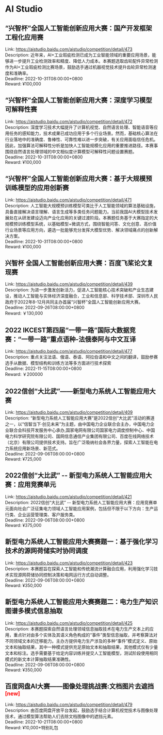 # AI Studio



## “兴智杯”全国人工智能创新应用大赛：国产开发框架工程化应用赛

Link: https://aistudio.baidu.com/aistudio/competition/detail/473  
Description: 近年来，AI+工业瑕疵检测已成为工业智能领域的重要应用场景，能够进一步提升工业检测效率和精度、降低人力成本。本赛题选取齿轮配件异常检测作为AI+工业瑕疵检测比赛场景，鼓励选手通过机器视觉技术提升齿轮异常检测速度和准确率。  
Deadline: 2022-10-31T08:00:00+0800  
Reward: ¥100,000  


## “兴智杯”全国人工智能创新应用大赛：深度学习模型可解释性赛

Link: https://aistudio.baidu.com/aistudio/competition/detail/472  
Description: 深度学习技术大幅提升了计算机视觉、自然语言处理、智能语音等应用任务的感知能力，技术成果已成功应用于多个行业场景。然而，基础核心算法在行业落地中的准确度、鲁棒性、可靠性难以进一步突破，有关应用面临信任危机。因此，加强算法可解释性分析是加快人工智能规模化应用的重要推进路径。本赛事围绕自然语言处理领域的中文相似度计算模型可解释性问题设置赛题。  
Deadline: 2022-10-31T08:00:00+0800  
Reward: ¥100,000  


## “兴智杯”全国人工智能创新应用大赛：基于大规模预训练模型的应用创新赛

Link: https://aistudio.baidu.com/aistudio/competition/detail/471  
Description: 人工智能大规模预训练模型可类比于人工智能领域的算法基础设施，具备直接解决语言理解、语言生成等多类任务问题能力。当前我国AI大模型技术发展处在从研发建设迈向产业化应用的关键过渡阶段。本赛题任务基于大赛指定的大规模预训练模型系统，以基础模型+微调方式，围绕智能问答、文化创意、高价值行业场景等应用方向，遴选一批能够充分发挥大模型优势、解决领域痛点的创新解决方案。  
Deadline: 2022-10-31T08:00:00+0800  
Reward: ¥100,000  


## 兴智杯 全国人工智能创新应用大赛：百度飞桨论文复现赛

Link: https://aistudio.baidu.com/aistudio/competition/detail/439  
Description: 为进一步激发创新活力，促进人工智能核心技术突破和产业生态建设，推动人工智能与实体经济深度融合，工业和信息部、科学技术部、深圳市人民政府于2022年8-12月共同主办首届“兴智杯”全国人工智能创新应用大赛。  
Deadline: 2022-09-26T08:00:00+0800  
Reward: ￥130,000  


## 2022 IKCEST第四届“一带一路”国际大数据竞赛：“一带一路”重点语种-法俄泰阿与中文互译

Link: https://aistudio.baidu.com/aistudio/competition/detail/477  
Description: 重点关注法语、俄语、泰语、阿拉伯语和中文之间的翻译，鼓励参赛选手从数据、模型结构和训练方法等多方面进行技术探索  
Deadline: 2022-11-15T08:00:00+0800  
Reward: ￥200000  


## 2022信创“大比武”——新型电力系统人工智能应用大赛

Link: https://aistudio.baidu.com/aistudio/competition/detail/409  
Description: “新型电力系统人工智能应用大赛”是2022信创“大比武”活动的赛道之一，以“信智当下·创见未来”为主题，由中国电力企业联合会主办，中国电力企业联合会科技开发服务中心承办,国家电网有限公司国家电力调度控制中心、中国电力科学研究院有限公司、国网信息通信产业集团有限公司、百度在线网络技术（北京）有限公司提供技术支持。旨在广泛吸纳社会各界力量，探索人工智能在电力系统应用新场景、新范式。  
Deadline: 2022-09-06T08:00:00+0800  
Reward: ¥725,000  


## 2022信创“大比武” -- 新型电力系统人工智能应用大赛：应用竞赛单元

Link: https://aistudio.baidu.com/aistudio/competition/detail/421  
Description: 2022信创“大比武” -- 新型电力系统人工智能应用大赛：应用竞赛单元面向社会广泛征集电力领域人工智能应用案例，包括但不限于以下方向：生产运行类、企业运营管理类、客户服务类。  
Deadline: 2022-09-06T08:00:00+0800  
Reward: ¥375,000  


## 新型电力系统人工智能应用大赛赛题一：基于强化学习技术的源网荷储实时协同调度

Link: https://aistudio.baidu.com/aistudio/competition/detail/423  
Description: 本赛题旨在探索人工智能和传统潮流计算融合应用，利用强化学习技术实现源网荷储协同控制决策和电网运行方式自动调整。  
Deadline: 2022-09-06T08:00:00+0800  
Reward: ¥350,000  


## 新型电力系统人工智能应用大赛赛题二：电力生产知识图谱多模式信息抽取

Link: https://aistudio.baidu.com/aistudio/competition/detail/425  
Description: 本赛题探索自然语言处理领域信息抽取技术在电力生产文本上的应用，重点针对由多个实体及其语义角色构成的“事件”类型信息抽取，并考察算法对不同领域文本的迁移能力。主办方提供电力生产涉及的多种“事件”模式定义、原始文本和抽取结果，其中一种模式提供充足原始文本和抽取结果，其他模式仅有少量文本和标注。选手需要基于给定内容训练并提交人工智能模型，测试阶段使用相同模式的新文本计算抽取结果准确性。  
Deadline: 2022-09-06T08:00:00+0800  
Reward: ¥350,000  


## 百度网盘AI大赛——图像处理挑战赛:文档图片去遮挡 <sup style="color:red">[new]<sup>  

Link: https://aistudio.baidu.com/aistudio/competition/detail/479  
Description: 由百度网盘开放平台发起，鼓励选手结合计算机视觉技术与图像处理技术，通过模型算法帮助人们去除文档图像中的遮挡元素。  
Deadline: 2022-10-21T08:00:00+0800  
Reward: ¥10,000+特别礼包  

